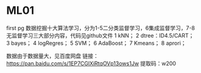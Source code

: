 # ML01
first pg
数据挖掘十大算法学习，分为1-5二分类监督学习，6集成监督学习，7-8无监督学习三大部分内容，代码见github文件
1 kNN；
2 dtree：ID4.5/CART；
3 bayes；
4 logRegres；
5 SVM；
6 AdaBoost；
7 Kmeans；
8 aprori；

数据由于数据量大，见百度网盘
链接：https://pan.baidu.com/s/1EP7CGlXiRtqOVp13ows1Jw 
提取码：w200
